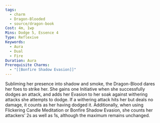 ```yaml
---
tags:
  - charm
  - Dragon-Blooded
  - source/dragon-book
Cost: 4m, 1wp
Mins: Dodge 5, Essence 4
Type: Reflexive
Keywords:
  - Aura
  - Dual
  - Fire
Duration: Aura
Prerequisite Charms:
  - "[[Bonfire Shadow Evasion]]"
---
```

Subliming her presence into shadow and smoke, the Dragon-Blood dares her foes to strike her. She gains one Initiative when she successfully dodges an attack, and adds her Evasion to her soak against withering attacks she attempts to dodge. If a withering attack hits her but deals no damage, it counts as her having dodged it. Additionally, when using Flickering Candle Meditation or Bonfire Shadow Evasion, she counts her attackers’ 2s as well as 1s, although the maximum remains unchanged.